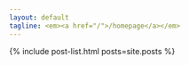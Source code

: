 ```yaml
---
layout: default
tagline: <em><a href="/">/homepage</a></em>
---
```

{% include post-list.html posts=site.posts %}

